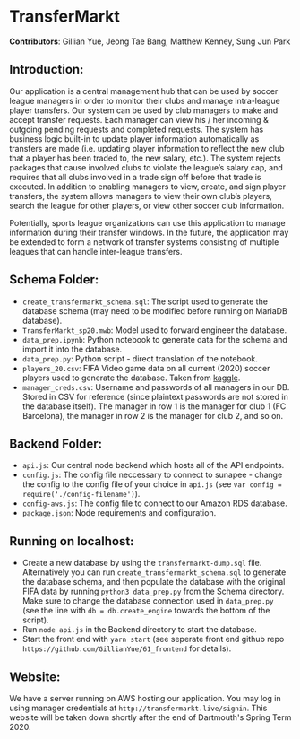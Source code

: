 # TransferMarkt
**Contributors**: Gillian Yue, Jeong Tae Bang, Matthew Kenney, Sung Jun Park

## Introduction:
Our application is a central management hub that can be used by soccer league managers in order to monitor their clubs and manage intra-league player transfers. Our system can be used by club managers to make and accept transfer requests. Each manager can view his / her incoming & outgoing pending requests and completed requests. The system has business logic built-in to update player information automatically as transfers are made (i.e. updating player information to reflect the new club that a player has been traded to, the new salary, etc.). The system rejects packages that cause involved clubs to violate the league’s salary cap, and requires that all clubs involved in a trade sign off before that trade is executed. In addition to enabling managers to view, create, and sign player transfers, the system allows managers to view their own club’s players, search the league for other players, or view other soccer club information.  

Potentially, sports league organizations can use this application to manage information during their transfer windows. In the future, the application may be extended to form a network of transfer systems consisting of multiple leagues that can handle inter-league transfers.  

## Schema Folder:
- `create_transfermarkt_schema.sql`: The script used to generate the database schema (may need to be modified before running on MariaDB database).
- `TransferMarkt_sp20.mwb`: Model used to forward engineer the database.
- `data_prep.ipynb`: Python notebook to generate data for the schema and import it into the database.
- `data_prep.py`: Python script - direct translation of the notebook.
- `players_20.csv`: FIFA Video game data on all current (2020) soccer players used to generate the database. Taken from [kaggle](https://www.kaggle.com/stefanoleone992/fifa-20-complete-player-dataset).
- `manager_creds.csv`: Username and passwords of all managers in our DB. Stored in CSV for reference (since plaintext passwords are not stored in the database itself). The manager in row 1 is the manager for club 1 (FC Barcelona), the manager in row 2 is the manager for club 2, and so on.

## Backend Folder:
- `api.js`: Our central node backend which hosts all of the API endpoints.
- `config.js`: The config file neccessary to connect to sunapee - change the config to the config file of your choice in `api.js` (see `var config = require('./config-filename')`).
- `config-aws.js`: The config file to connect to our Amazon RDS database.
- `package.json`: Node requirements and configuration.


## Running on localhost:
- Create a new database by using the `transfermarkt-dump.sql` file. Alternatively you can run `create_transfermarkt_schema.sql` to generate the database schema, and then populate the database with the original FIFA data by running `python3 data_prep.py` from the Schema directory. Make sure to change the database connection used in `data_prep.py` (see the line with `db = db.create_engine` towards the bottom of the script). 
- Run `node api.js` in the Backend directory to start the database.
- Start the front end with `yarn start` (see seperate front end github repo `https://github.com/GillianYue/61_frontend` for details).

## Website:
We have a server running on AWS hosting our application. You may log in using manager credentials at `http://transfermarkt.live/signin`. This website will be taken down shortly after the end of Dartmouth's Spring Term 2020.
